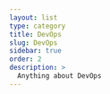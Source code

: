 ```yaml
---
layout: list
type: category
title: DevOps
slug: DevOps
sidebar: true
order: 2
description: >
  Anything about DevOps
---
```

